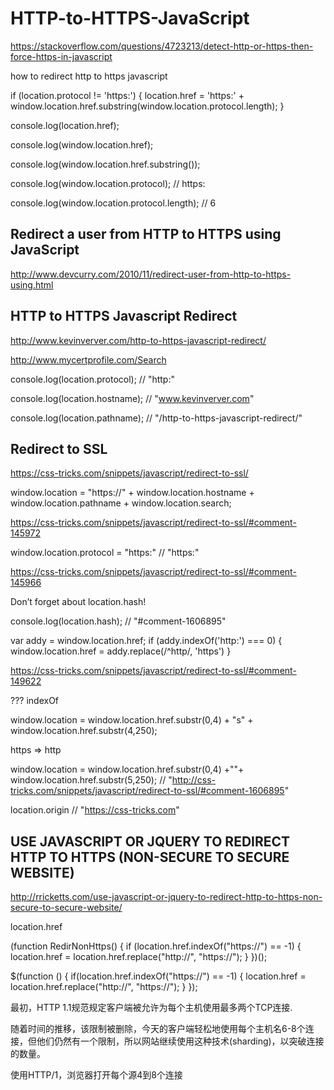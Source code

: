 # HTTP-to-HTTPS-JavaScript



https://stackoverflow.com/questions/4723213/detect-http-or-https-then-force-https-in-javascript





how to redirect http to https javascript


if (location.protocol != 'https:')
{
    location.href = 'https:' + window.location.href.substring(window.location.protocol.length);
}

console.log(location.href);

console.log(window.location.href);

console.log(window.location.href.substring());

console.log(window.location.protocol);
// https:

console.log(window.location.protocol.length);
// 6



## Redirect a user from HTTP to HTTPS using JavaScript

http://www.devcurry.com/2010/11/redirect-user-from-http-to-https-using.html


<script type="text/javascript">
    if (window.location.protocol == "http:") {
        var restOfUrl = window.location.href.substr(5);
        window.location = "https:" + restOfUrl;
    }
</script>


## HTTP to HTTPS Javascript Redirect

http://www.kevinverver.com/http-to-https-javascript-redirect/

http://www.mycertprofile.com/Search


<script type="text/javascript" language="javascript">

let protocol = location.protocol,
    hostname = location.hostname,
    pathname = location.pathname;

if (protocol == "http:"){ 
    protocol = "https:";
    location.replace(protocol + "//" + hostname + pathname); 
};

</script>

console.log(location.protocol);
// "http:"

console.log(location.hostname);
// "www.kevinverver.com"

console.log(location.pathname);
// "/http-to-https-javascript-redirect/"



## Redirect to SSL

https://css-tricks.com/snippets/javascript/redirect-to-ssl/



window.location = "https://" + window.location.hostname + window.location.pathname + window.location.search;


https://css-tricks.com/snippets/javascript/redirect-to-ssl/#comment-145972

window.location.protocol = "https:"
// "https:"



https://css-tricks.com/snippets/javascript/redirect-to-ssl/#comment-145966

Don’t forget about location.hash!

console.log(location.hash);
// "#comment-1606895"



var addy = window.location.href;
if (addy.indexOf('http:') === 0) {
    window.location.href = addy.replace(/^http/, 'https')
}


https://css-tricks.com/snippets/javascript/redirect-to-ssl/#comment-149622

??? indexOf





window.location = window.location.href.substr(0,4) + "s" + window.location.href.substr(4,250);


https => http

window.location = window.location.href.substr(0,4) +""+ window.location.href.substr(5,250);
// "http://css-tricks.com/snippets/javascript/redirect-to-ssl/#comment-1606895"




location.origin
// "https://css-tricks.com"



## USE JAVASCRIPT OR JQUERY TO REDIRECT HTTP TO HTTPS (NON-SECURE TO SECURE WEBSITE)

http://rricketts.com/use-javascript-or-jquery-to-redirect-http-to-https-non-secure-to-secure-website/



location.href



(function RedirNonHttps() {
    if (location.href.indexOf("https://") == -1) {
        location.href = location.href.replace("http://", "https://");
    }
})();


$(function () {
    if(location.href.indexOf("https://") == -1) { 
        location.href = location.href.replace("http://", "https://"); 
    }
});





























最初，HTTP 1.1规范规定客户端被允许为每个主机使用最多两个TCP连接.

随着时间的推移，该限制被删除，今天的客户端轻松地使用每个主机名6-8个连接，但他们仍然有一个限制，所以网站继续使用这种技术(sharding)，以突破连接的数量。


使用HTTP/1，浏览器打开每个源4到8个连接

















